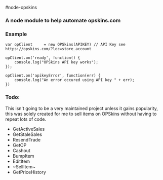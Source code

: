#node-opskins
### A node module to help automate opskins.com

### Example

```
var opClient 	 = new OPSkins(APIKEY) // API Key see https://opskins.com/?loc=store_account

opClient.on('ready', function() {
	console.log("OPSkins API key works");
});

opClient.on('apikeyError', function(err) {
	console.log("An error occured using API key " + err);
})

```

### Todo:

This isn't going to be a very maintained project unless it gains popularity, this was solely created for me to sell items on OPSkins without having to repeat lots of code.

- GetActiveSales
- GetStaleSales
- ResendTrade
- GetOP
- Cashout
- BumpItem
- EditItem
- ~SellItem~
- GetPriceHistory